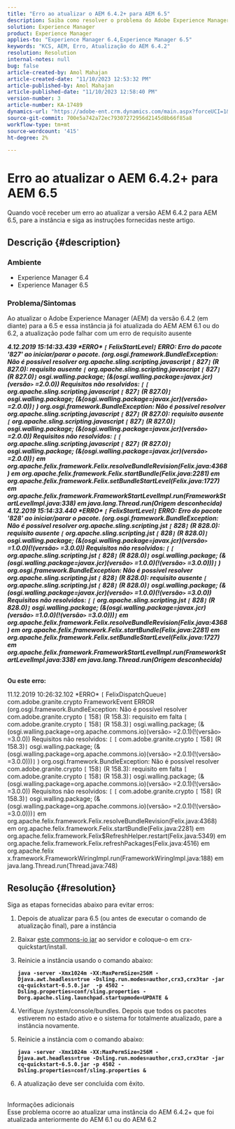 ```yaml
---
title: "Erro ao atualizar o AEM 6.4.2+ para AEM 6.5"
description: Saiba como resolver o problema do Adobe Experience Manager em que ocorre um erro ao atualizar o AEM versão 6.4.2 para 6.5.
solution: Experience Manager
product: Experience Manager
applies-to: "Experience Manager 6.4,Experience Manager 6.5"
keywords: "KCS, AEM, Erro, Atualização do AEM 6.4.2"
resolution: Resolution
internal-notes: null
bug: false
article-created-by: Amol Mahajan
article-created-date: "11/10/2023 12:53:32 PM"
article-published-by: Amol Mahajan
article-published-date: "11/10/2023 12:58:40 PM"
version-number: 3
article-number: KA-17489
dynamics-url: "https://adobe-ent.crm.dynamics.com/main.aspx?forceUCI=1&pagetype=entityrecord&etn=knowledgearticle&id=b6cbe324-c87f-ee11-8179-6045bd006b25"
source-git-commit: 700e5a742a72ec79307272956d2145d8b66f85a8
workflow-type: tm+mt
source-wordcount: '415'
ht-degree: 2%

---
```


# Erro ao atualizar o AEM 6.4.2+ para AEM 6.5


Quando você receber um erro ao atualizar a versão AEM 6.4.2 para AEM 6.5, pare a instância e siga as instruções fornecidas neste artigo.

## Descrição {#description}


### <b>Ambiente</b>

- Experience Manager 6.4
- Experience Manager 6.5


### <b>Problema/Sintomas</b>

Ao atualizar o Adobe Experience Manager (AEM) da versão 6.4.2 (em diante) para a 6.5 e essa instância já foi atualizada do AEM AEM 6.1 ou do 6.2, a atualização pode falhar com um erro de requisito ausente

<b>*4.12.2019 15:14:33.439 \*ERRO\* `[` FelixStartLevel`]`  ERRO: Erro do pacote &#39;827&#39; ao iniciar/parar o pacote. (org.osgi.framework.BundleException: Não é possível resolver org.apache.sling.scripting.javascript `[` 827`]` (R 827.0): requisito ausente `[` org.apache.sling.scripting.javascript `[` 827`]` (R 827.0)`]`  osgi.walling.package; (&amp;(osgi.walling.package=javax.jcr)(versão`>` =2.0.0)) Requisitos não resolvidos: `[` `[` org.apache.sling.scripting.javascript `[` 827`]` (R 827.0)`]`  osgi.walling.package; (&amp;(osgi.walling.package=javax.jcr)(versão`>` =2.0.0))`]` )*
*org.osgi.framework.BundleException: Não é possível resolver org.apache.sling.scripting.javascript `[` 827`]` (R 827.0): requisito ausente `[` org.apache.sling.scripting.javascript `[` 827`]` (R 827.0)`]`  osgi.walling.package; (&amp;(osgi.walling.package=javax.jcr)(versão`>` =2.0.0)) Requisitos não resolvidos: `[` `[` org.apache.sling.scripting.javascript `[` 827`]` (R 827.0)`]`  osgi.walling.package; (&amp;(osgi.walling.package=javax.jcr)(versão`>` =2.0.0))`]`*
*em org.apache.felix.framework.Felix.resolveBundleRevision(Felix.java:4368)*
*em org.apache.felix.framework.Felix.startBundle(Felix.java:2281)*
*em org.apache.felix.framework.Felix.setBundleStartLevel(Felix.java:1727)*
*em org.apache.felix.framework.FrameworkStartLevelImpl.run(FrameworkStartLevelImpl.java:338)*
*em java.lang.Thread.run(Origem desconhecida)*
*4.12.2019 15:14:33.440 \*ERRO\* `[` FelixStartLevel`]`  ERRO: Erro do pacote &#39;828&#39; ao iniciar/parar o pacote. (org.osgi.framework.BundleException: Não é possível resolver org.apache.sling.scripting.jst `[` 828`]` (R 828.0): requisito ausente `[` org.apache.sling.scripting.jst `[` 828`]` (R 828.0)`]`  osgi.walling.package; (&amp;(osgi.walling.package=javax.jcr)(versão`>` =1.0.0)(!(versão`>` =3.0.0)) Requisitos não resolvidos: `[` `[` org.apache.sling.scripting.jst `[` 828`]` (R 828.0)`]`  osgi.walling.package; (&amp;(osgi.walling.package=javax.jcr)(versão`>` =1.0.0)(!(versão`>` =3.0.0)))`]` )*
*org.osgi.framework.BundleException: Não é possível resolver org.apache.sling.scripting.jst `[` 828`]` (R 828.0): requisito ausente `[` org.apache.sling.scripting.jst `[` 828`]` (R 828.0)`]`  osgi.walling.package; (&amp;(osgi.walling.package=javax.jcr)(versão`>` =1.0.0)(!(versão`>` =3.0.0)) Requisitos não resolvidos: `[` `[` org.apache.sling.scripting.jst `[` 828`]` (R 828.0)`]`  osgi.walling.package; (&amp;(osgi.walling.package=javax.jcr)(versão`>` =1.0.0)(!(versão`>` =3.0.0)))`]`*
*em org.apache.felix.framework.Felix.resolveBundleRevision(Felix.java:4368)*
*em org.apache.felix.framework.Felix.startBundle(Felix.java:2281)*
*em org.apache.felix.framework.Felix.setBundleStartLevel(Felix.java:1727)*
*em org.apache.felix.framework.FrameworkStartLevelImpl.run(FrameworkStartLevelImpl.java:338)*
*em java.lang.Thread.run(Origem desconhecida)*

<br>Ou este erro:</b>

11.12.2019 10:26:32.102 \*ERRO\* `[` FelixDispatchQueue`]`  com.adobe.granite.crypto FrameworkEvent ERROR (org.osgi.framework.BundleException: Não é possível resolver com.adobe.granite.crypto `[` 158`]` (R 158.3): requisito em falta `[` com.adobe.granite.crypto `[` 158`]` (R 158.3)`]`  osgi.walling.package; (&amp;(osgi.walling.package=org.apache.commons.io)(versão`>` =2.0.1)(!(versão`>` =3.0.0)) Requisitos não resolvidos: `[` `[` com.adobe.granite.crypto `[` 158`]` (R 158.3)`]`  osgi.walling.package; (&amp;(osgi.walling.package=org.apache.commons.io)(versão`>` =2.0.1)(!(versão`>` =3.0.0)))`]` ) org.osgi.framework.BundleException: Não é possível resolver com.adobe.granite.crypto `[` 158`]` (R 158.3): requisito em falta `[` com.adobe.granite.crypto `[` 158`]` (R 158.3)`]`  osgi.walling.package; (&amp;(osgi.walling.package=org.apache.commons.io)(versão`>` =2.0.1)(!(versão`>` =3.0.0)) Requisitos não resolvidos: `[` `[` com.adobe.granite.crypto `[` 158`]` (R 158.3)`]`  osgi.walling.package; (&amp;(osgi.walling.package=org.apache.commons.io)(versão`>` =2.0.1)(!(versão`>` =3.0.0)))`]`
em org.apache.felix.framework.Felix.resolveBundleRevision(Felix.java:4368) em org.apache.felix.framework.Felix.startBundle(Felix.java:2281) em org.apache.felix.framework.Felix$RefreshHelper.restart(Felix.java:5349) em org.apache.felix.framework.Felix.refreshPackages(Felix.java:4516) em org.apache.felix x.framework.FrameworkWiringImpl.run(FrameworkWiringImpl.java:188) em java.lang.Thread.run(Thread.java:748)


## Resolução {#resolution}

Siga as etapas fornecidas abaixo para evitar erros:
1. Depois de atualizar para 6.5 (ou antes de executar o comando de atualização final), pare a instância
2. Baixar [este commons-io jar](https://repo1.maven.org/maven2/commons-io/commons-io/2.6/commons-io-2.6.jar) ao servidor e coloque-o em crx-quickstart/install.
3. Reinicie a instância usando o comando abaixo:

   <b>`java -server -Xmx1024m -XX:MaxPermSize=256M -Djava.awt.headless=true -Dsling.run.modes=author,crx3,crx3tar -jar cq-quickstart-6.5.0.jar  -p 4502 -Dsling.properties=conf/sling.properties -Dorg.apache.sling.launchpad.startupmode=UPDATE &`</b>
4. Verifique /system/console/bundles. Depois que todos os pacotes estiverem no estado ativo e o sistema for totalmente atualizado, pare a instância novamente.
5. Reinicie a instância com o comando abaixo:

   <b>`java -server -Xmx1024m -XX:MaxPermSize=256M -Djava.awt.headless=true -Dsling.run.modes=author,crx3,crx3tar -jar cq-quickstart-6.5.0.jar -p 4502 -Dsling.properties=conf/sling.properties &`</b>
6. A atualização deve ser concluída com êxito.

<br>Informações adicionais<br>
Esse problema ocorre ao atualizar uma instância do AEM 6.4.2+ que foi atualizada anteriormente do AEM 6.1 ou do AEM 6.2
